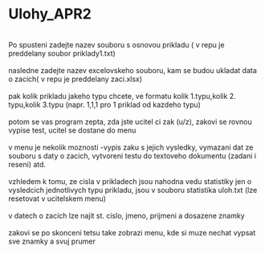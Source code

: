# Ulohy_APR2
<br>Po spusteni zadejte nazev souboru s osnovou prikladu ( v repu je preddelany soubor priklady1.txt)</br>
<br>nasledne zadejte nazev excelovskeho souboru, kam se budou ukladat data o zacich( v repu je preddelany zaci.xlsx)</br>
<br>pak kolik prikladu jakeho typu chcete, ve formatu kolik 1.typu,kolik 2. typu,kolik 3.typu (napr. 1,1,1 pro 1 priklad od kazdeho typu)</br>
<br>potom se vas program zepta, zda jste ucitel ci zak (u/z), zakovi se rovnou vypise test, ucitel se dostane do menu</br>
<br>v menu je nekolik moznosti -vypis zaku s jejich vysledky, vymazani dat ze souboru s daty o zacich, vytvoreni testu do textoveho dokumentu (zadani i reseni) atd.</br>
<br>vzhledem k tomu, ze cisla v prikladech jsou nahodna vedu statistiky jen o vysledcich jednotlivych typu prikladu, jsou v souboru statistika uloh.txt (lze resetovat v ucitelskem menu)</br>
<br>v datech o zacich lze najit st. cislo, jmeno, prijmeni a dosazene znamky</br>
<br>zakovi se po skonceni tetsu take zobrazi menu, kde si muze nechat vypsat sve znamky a svuj prumer</br>
